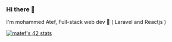 ### Hi there 👋

I'm mohammed Atef, Full-stack web dev 🚀 ( Laravel and Reactjs )

[![matef's 42 stats](https://badge.mediaplus.ma/Darkblue/matef)](https://github.com/oakoudad/badge42)

